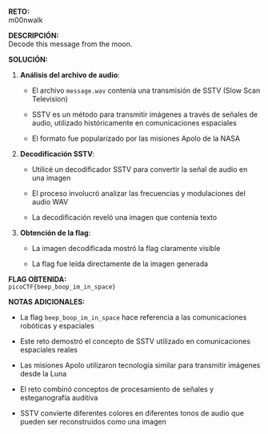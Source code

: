 **RETO:**  
m00nwalk

**DESCRIPCIÓN:**  
Decode this message from the moon.

**SOLUCIÓN:**

1. **Análisis del archivo de audio**:
    
    - El archivo `message.wav` contenía una transmisión de SSTV (Slow Scan Television)
        
    - SSTV es un método para transmitir imágenes a través de señales de audio, utilizado históricamente en comunicaciones espaciales
        
    - El formato fue popularizado por las misiones Apolo de la NASA
        
2. **Decodificación SSTV**:
    
    - Utilicé un decodificador SSTV para convertir la señal de audio en una imagen
        
    - El proceso involucró analizar las frecuencias y modulaciones del audio WAV
        
    - La decodificación reveló una imagen que contenía texto
        
3. **Obtención de la flag**:
    
    - La imagen decodificada mostró la flag claramente visible
        
    - La flag fue leída directamente de la imagen generada
        

**FLAG OBTENIDA:**  
`picoCTF{beep_boop_im_in_space}`

**NOTAS ADICIONALES:**

- La flag `beep_boop_im_in_space` hace referencia a las comunicaciones robóticas y espaciales
    
- Este reto demostró el concepto de SSTV utilizado en comunicaciones espaciales reales
    
- Las misiones Apolo utilizaron tecnología similar para transmitir imágenes desde la Luna
    
- El reto combinó conceptos de procesamiento de señales y esteganografía auditiva
    
- SSTV convierte diferentes colores en diferentes tonos de audio que pueden ser reconstruidos como una imagen